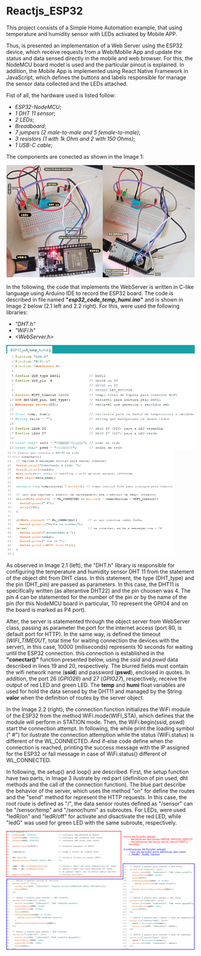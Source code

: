 # Reactjs_ESP32

This project consists of a Simple Home Automation example, that using temperature and humidity sensor with LEDs activated by Mobile APP.

Thus, is presented an implementation of a Web Server using the ESP32 device, which receive requests from a Web/Mobile App and update the status and data sensed directly in the mobile and web browser. For this, the NodeMCU board model is used and the particular pinout is explained. In addition, the Mobile App is implemented using React Native Framework in JavaScript, which defines the buttons and labels responsible for manage the sensor data collected and the LEDs attached.

Fist of all, the hardware used is listed follow:
- _ESP32-NodeMCU_;
- _1 DHT 11 sensor_;
- _2 LEDs_;
- _Breadboard_;
- _7 jumpers (2 male-to-male and 5 female-to-male)_;
- _3 resistors (1 with 1k Ohm and 2 with 150 Ohms)_;
- _1 USB-C cable_; 

The components are conected as shown in the Image 1:

<img src="https://github.com/miguelneto0/Reactjs_ESP32/blob/main/images/hardware_settings.png"  width="550" height="300">

In the following, the code that implements the WebServer is written in C-like language using Arduino IDE to record the ESP32 board. The code is described in file named **"*esp32_code_temp_humi.ino*"** and is shown in Image 2 below (2.1 left and 2.2 right). For this, were used the following libraries:
- _"DHT.h"_
- _"WiFi.h"_
- _<WebServer.h>_

<img src="https://github.com/miguelneto0/Reactjs_ESP32/blob/main/images/code_part1.png"  height="280" > <img src="https://github.com/miguelneto0/Reactjs_ESP32/blob/main/images/code_part2.png"  height="280">

As observed in Image 2.1 (left), the "DHT.h" library is responsible for configuring the temperature and humidity sensor DHT 11 from the statement of the object dht from DHT class. In this statement, the type (DHT_type) and the pin (DHT_pin) are passed as parameters. In this case, the DHT11 is specifically written (as alterantive DHT22) and the pin choosen was 4. The pin 4 can be statemented for the number of the pin or by the name of the pin (for this NodeMCU board in particular, T0 represent the GPIO4 and on the board is marked as P4 port).

After, the server is statemented through the object server from WebServer class, passing as parameter the port for the internet access (port 80, is default port for HTTP). In the same way, is defined the timeout (*WIFI_TIMEOUT*, total time for waiting connection the devices with the server), in this case, 10000 (miliseconds) represents 10 seconds for waiting until the ESP32 connection. this connection is established in the **"conectar()"** function presented below, using the *ssid* and *pswd* data described in lines 19 and 20, respectively. The blurred fields must contain the wifi network name (**ssid**) and password (**pswd**), enclosed in quotes. In addition, the port 26 (_GPIO26_) and 27 (_GPIO27_), respectively, receive the output of red LED and green LED. The **temp** and **humi** float variables are used for hold the data sensed by the DHT11 and managed by the String **valor** when the definition of routes by the server object.

In the Image 2.2 (right), the connection function initializes the WiFi module of the ESP32 from the method WiFi.mode(WIFI_STA), which defines that the module will perform in STATION mode. Then, the WiFi.begin(ssid, pswd) start the connection attempt. In following, the while print the loading symbol (" #") for ilustrate the connection attemption while the status (WiFi.status) is different of the WL_CONNECTED. And if-else code define when the connection is reached, printing the success message with the IP assigned for the ESP32 or fail message in case of WiFi.status() different of WL_CONNECTED.

In following, the setup() and loop() are described. First, the setup function have two parts, in Image 3 ilustrate by red part (definition of pin used, dht methods and the call of the connection function). The blue part describe the behavior of the server, which uses the method "on" for define the routes and the "send" method for represent the HTTP requests. In this case, the root route is defined as "/", the data sensor routes defined as "/sensor" can be "/sensor/temp" and "/senor/humi" as subroutes. For LEDs, were used "ledR/on" and "ledR/off" for activate and disactivate the red LED, while "ledG" was used for green LED with the same subroute, respectively.

<img src="https://github.com/miguelneto0/Reactjs_ESP32/blob/main/images/code_part3.png"  width="640">

